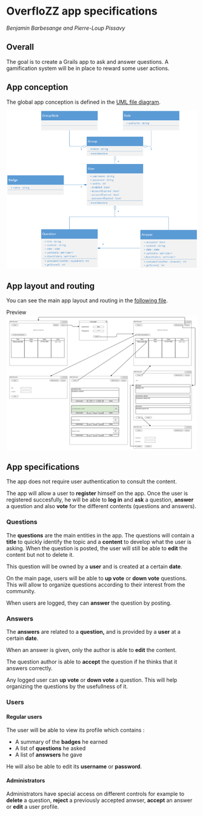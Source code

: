 # OverfloZZ app specifications

_Benjamin Barbesange and Pierre-Loup Pissavy_

## Overall

The goal is to create a Grails app to ask and answer questions.
A gamification system will be in place to reward some user actions.

## App conception

The global app conception is defined in the [UML file diagram](Diagramme%20UML%20détaillé.pdf).

![umldiagram](detailledUml.png)

## App layout and routing

You can see the main app layout and routing in the [following file](Mockup.png).

Preview
![mockup](Mockup.png)

## App specifications

The app does not require user authentication to consult the content.

The app will allow a user to **register** himself on the app.
Once the user is registered succesfully, he will be able to **log in** and **ask** a question, **answer** a question and also **vote** for the different contents (questions and answers).

### Questions

The **questions** are the main entities in the app.
The questions will contain a **title** to quickly identify the topic and a **content** to develop what the user is asking.
When the question is posted, the user will still be able to **edit** the content but not to delete it.

This question will be owned by a **user** and is created at a certain **date**.

On the main page, users will be able to **up vote** or **down vote** questions. This will allow to organize questions according to their interest from the community.

When users are logged, they can **answer** the question by posting.

### Answers

The **answers** are related to a **question,** and is provided by a **user** at a certain **date**.

When an answer is given, only the author is able to **edit** the content.

The question author is able to **accept** the question if he thinks that it answers correctly.

Any logged user can **up vote** or **down vote** a question. This will help organizing the questions by the usefullness of it.

### Users

#### Regular users

The user will be able to view its profile which contains :
* A summary of the **badges** he earned
* A list of **questions** he asked
* A list of **answsers** he gave

He will also be able to edit its **username** or **password**.

#### Administrators

Administrators have special access on different controls for example to **delete** a question, **reject** a previously accepted anwser, **accept** an answer or **edit** a user profile.

